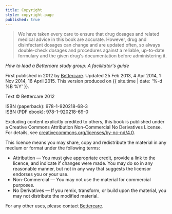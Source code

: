 ```yaml
---
title: Copyright
style: copyright-page
published: true
---
```


> We have taken every care to ensure that drug dosages and related medical advice in this book are accurate. However, drug and disinfectant dosages can change and are updated often, so always double-check dosages and procedures against a reliable, up-to-date formulary and the given drug's documentation before administering it.

*How to lead a Bettercare study group: A facilitator's guide*

First published in 2012 by [Bettercare](http://bettercare.co.za). Updated 25 Feb 2013, 4 Apr 2014, 1 Nov 2014, 16 April 2015. This version produced on {{ site.time | date: '%-d %B %Y' }}.

Text © Bettercare 2012

ISBN (paperback): 978-1-920218-68-3  
ISBN (PDF ebook): 978-1-920218-69-0  

Excluding content explicitly credited to others, this book is published under a Creative Commons Attribution Non-Commercial No Derivatives License. For details, see [creativecommons.org/licenses/by-nc-nd/4.0](http://creativecommons.org/licenses/by-nc-nd/4.0/).

This licence means you may share, copy and redistribute the material in any medium or format under the following terms:

* Attribution — You must give appropriate credit, provide a link to the licence, and indicate if changes were made. You may do so in any reasonable manner, but not in any way that suggests the licensor endorses you or your use.
* Non-Commercial — You may not use the material for commercial purposes.
* No Derivatives — If you remix, transform, or build upon the material, you may not distribute the modified material.

For any other uses, please contact [Bettercare](http://bettercare.co.za).